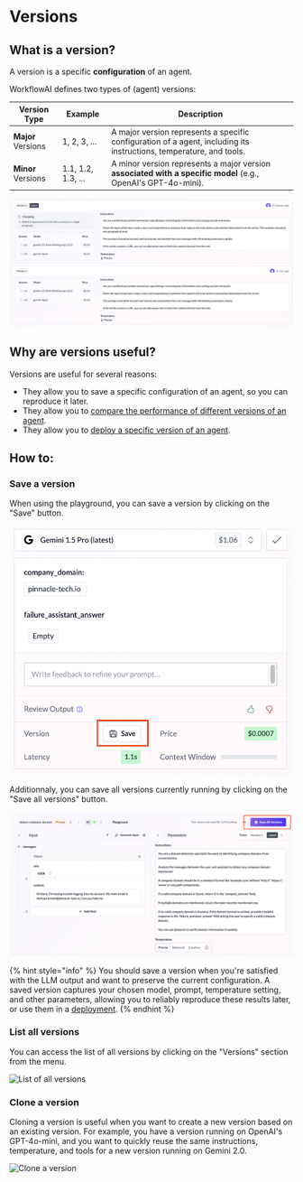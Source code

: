 # Versions

## What is a version?

A version is a specific **configuration** of an agent.

WorkflowAI defines two types of (agent) versions:

| Version Type | Example | Description |
|--------------|---------|-------------|
| **Major** Versions | 1, 2, 3, ... | A major version represents a specific configuration of a agent, including its instructions, temperature, and tools. |
| **Minor** Versions | 1.1, 1.2, 1.3, ... | A minor version represents a major version **associated with a specific model** (e.g., OpenAI's GPT-4o-mini). |


![Version 2 is a major version, version 2.1 is version 2 running on Gemini 2.0](/docs/assets/images/versions/versions.png)

## Why are versions useful?

Versions are useful for several reasons:
- They allow you to save a specific configuration of an agent, so you can reproduce it later.
- They allow you to [compare the performance of different versions of an agent](/docs/playbook/evaluating-your-ai-agent.md).
- They allow you to [deploy a specific version of an agent](/docs/features/deployments.md).


## How to:

### Save a version
When using the playground, you can save a version by clicking on the "Save" button.

![Save a version](/docs/assets/images/versions/save-version.png)

Additionnaly, you can save all versions currently running by clicking on the "Save all versions" button.

![Save all versions](/docs/assets/images/versions/save-all-versions.png)

{% hint style="info" %}
You should save a version when you're satisfied with the LLM output and want to preserve the current configuration. A saved version captures your chosen model, prompt, temperature setting, and other parameters, allowing you to reliably reproduce these results later, or use them in a [deployment](/deployments).
{% endhint %}

### List all versions
You can access the list of all versions by clicking on the "Versions" section from the menu.

![List of all versions](/docs/assets/images/versions/versions-section-full.png)

### Clone a version

Cloning a version is useful when you want to create a new version based on an existing version. For example, you have a version running on OpenAI's GPT-4o-mini, and you want to quickly reuse the same instructions, temperature, and tools for a new version running on Gemini 2.0.

![Clone a version](/docs/assets/images/versions/clone-version.gif)

